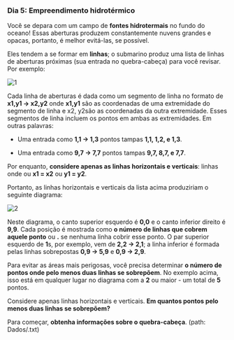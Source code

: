 ### Dia 5: Empreendimento hidrotérmico

Você se depara com um campo de **fontes hidrotermais** no fundo do oceano! Essas aberturas produzem constantemente nuvens grandes e opacas, portanto, é melhor evitá-las, se possível.

Eles tendem a se formar em **linhas**; o submarino produz uma lista de linhas de aberturas próximas (sua entrada no quebra-cabeça) para você revisar. Por exemplo:

![1](https://user-images.githubusercontent.com/57911863/146448770-34cb4439-59dd-4a97-a4fe-71ac098bd3b0.png)

Cada linha de aberturas é dada como um segmento de linha no formato de **x1,y1 -> x2,y2** onde **x1,y1** são as coordenadas de uma extremidade do segmento de linha e x2, y2são as coordenadas da outra extremidade. Esses segmentos de linha incluem os pontos em ambas as extremidades. Em outras palavras:

- Uma entrada como **1,1 -> 1,3** pontos tampas **1,1, 1,2, e 1,3**.

- Uma entrada como **9,7 -> 7,7** pontos tampas **9,7, 8,7, e 7,7**.

Por enquanto, **considere apenas as linhas horizontais e verticais**: linhas onde ou **x1 = x2** ou **y1 = y2**.

Portanto, as linhas horizontais e verticais da lista acima produziriam o seguinte diagrama:

![2](https://user-images.githubusercontent.com/57911863/146448777-9739db04-b4e4-4fd2-9acb-bfce214ae436.png)

Neste diagrama, o canto superior esquerdo é **0,0** e o canto inferior direito é **9,9**. Cada posição é mostrada como **o número de linhas que cobrem aquele ponto** ou **.** se nenhuma linha cobrir esse ponto. O par superior esquerdo de **1**s, por exemplo, vem de **2,2 -> 2,1**; a linha inferior é formada pelas linhas sobrepostas **0,9 -> 5,9** e **0,9 -> 2,9**.

Para evitar as áreas mais perigosas, você precisa determinar **o número de pontos onde pelo menos duas linhas se sobrepõem**. No exemplo acima, isso está em qualquer lugar no diagrama com a **2** ou maior - um total de **5** pontos.

Considere apenas linhas horizontais e verticais. **Em quantos pontos pelo menos duas linhas se sobrepõem?**

Para começar, **obtenha informações sobre o quebra-cabeça**. (path: Dados/.txt)
